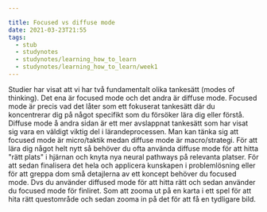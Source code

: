 ```yaml
---

title: Focused vs diffuse mode
date: 2021-03-23T21:55
tags: 
  - stub
  - studynotes
  - studynotes/learning_how_to_learn
  - studynotes/learning_how_to_learn/week1
---
```


Studier har visat att vi har två fundamentalt olika tankesätt (modes of
thinking). Det ena är focused mode och det andra är diffuse mode. Focused mode
är precis vad det låter som ett fokuserat tankesätt där du koncentrerar dig på
något specifikt som du försöker lära dig eller förstå. Diffuse mode å andra
sidan är ett mer avslappnat tankesätt som har visat sig vara en väldigt viktig
del i lärandeprocessen. Man kan tänka sig att focused mode är micro/taktik medan
diffuse mode är macro/strategi. För att lära dig något helt nytt så behöver du
ofta använda diffuse mode för att hitta "rätt plats" i hjärnan och knyta nya
neural pathways på relevanta platser. För att sedan finalisera det hela och
applicera kunskapen i problemlösning eller för att greppa dom små detajlerna av
ett koncept behöver du focused mode. Dvs du använder diffused mode för att hitta
rätt och sedan använder du focused mode för finliret. Som att zooma ut på en
karta i ett spel för att hita rätt questområde och sedan zooma in på det för att
få en tydligare bild.
